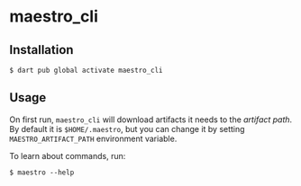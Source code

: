 # maestro_cli

## Installation

```
$ dart pub global activate maestro_cli
```

## Usage

On first run, `maestro_cli` will download artifacts it needs to the _artifact
path_. By default it is `$HOME/.maestro`, but you can change it by setting
`MAESTRO_ARTIFACT_PATH` environment variable.

To learn about commands, run:

```
$ maestro --help

```
